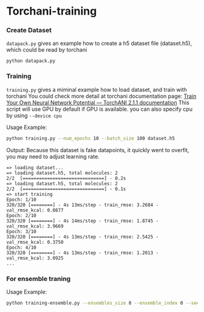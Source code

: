 # Torchani-training

### Create Dataset
`datapack.py` gives an example how to create a h5 dataset file (dataset.h5), which could be read by torchani
```
python datapack.py
```

### Training
`training.py` gives a miminal example how to load dataset, and train with torchani
You could check more detail at torchani documentation page: [Train Your Own Neural Network Potential — TorchANI 2.1.1 documentation](https://aiqm.github.io/torchani/examples/nnp_training.html)
This script will use GPU by default if GPU is available. you can also specify cpu by using `--device cpu`

Usage Example:
```bash
python training.py --num_epochs 10 --batch_size 100 dataset.h5
```
Output: Because this dataset is fake datapoints, it quickly went to overfit, you may need to adjust learning rate.
```
=> loading dataset...
=> loading dataset.h5, total molecules: 2
2/2  [==============================] - 0.2s
=> loading dataset.h5, total molecules: 2
2/2  [==============================] - 0.1s
=> start training
Epoch: 1/10
320/320 [========] - 4s 13ms/step - train_rmse: 3.2684 - val_rmse_kcal: 0.0877
Epoch: 2/10
320/320 [========] - 4s 14ms/step - train_rmse: 1.8745 - val_rmse_kcal: 3.9669
Epoch: 3/10
320/320 [========] - 4s 13ms/step - train_rmse: 2.5425 - val_rmse_kcal: 0.3750
Epoch: 4/10
320/320 [========] - 4s 13ms/step - train_rmse: 1.2013 - val_rmse_kcal: 3.0925
...
```

### For ensemble traning
Usage Example:
```bash
python training-ensemble.py --ensembles_size 8 --ensemble_index 0 --seed 12345 dataset.h5
```
